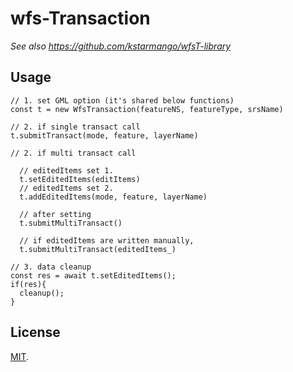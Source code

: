 # wfs-Transaction
*See also https://github.com/kstarmango/wfsT-library*

## Usage

```
// 1. set GML option (it's shared below functions)
const t = new WfsTransaction(featureNS, featureType, srsName)

// 2. if single transact call
t.submitTransact(mode, feature, layerName)

// 2. if multi transact call

  // editedItems set 1. 
  t.setEditedItems(editItems)
  // editedItems set 2. 
  t.addEditedItems(mode, feature, layerName)

  // after setting
  t.submitMultiTransact()

  // if editedItems are written manually, 
  t.submitMultiTransact(editedItems_)

// 3. data cleanup
const res = await t.setEditedItems();
if(res){
  cleanup();
}
```
## License
[MIT](LICENSE).
